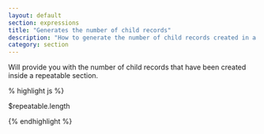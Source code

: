 ```yaml
---
layout: default
section: expressions
title: "Generates the number of child records"
description: "How to generate the number of child records created in a repeatable section."
category: section
---
```


Will provide you with the number of child records that have been created inside a repeatable section.

% highlight  js %}

$repeatable.length

{% endhighlight %}
